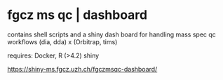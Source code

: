 # fgcz ms qc | dashboard

contains shell scripts and a shiny dash board for handling mass spec qc workflows (dia, dda) x (Orbitrap, tims)

requires: Docker, R (>4.2) shiny


https://shiny-ms.fgcz.uzh.ch/fgczmsqc-dashboard/
